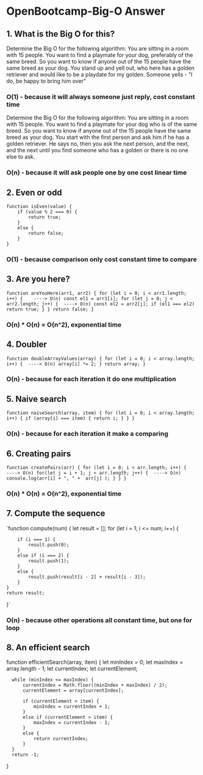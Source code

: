 # OpenBootcamp-Big-O Answer
## 1. What is the Big O for this?
Determine the Big O for the following algorithm: You are sitting in a room with 15 people. You want to find a playmate for your dog, preferably of the same breed. So you want to know if anyone out of the 15 people have the same breed as your dog. You stand up and yell out, who here has a golden retriever and would like to be a playdate for my golden. Someone yells - "I do, be happy to bring him over"
### O(1) - because it will always someone just reply, cost constant time
Determine the Big O for the following algorithm: You are sitting in a room with 15 people. You want to find a playmate for your dog who is of the same breed. So you want to know if anyone out of the 15 people have the same breed as your dog. You start with the first person and ask him if he has a golden retriever. He says no, then you ask the next person, and the next, and the next until you find someone who has a golden or there is no one else to ask.
### O(n) - because it will ask people one by one cost linear time

## 2. Even or odd
    function isEven(value) {
        if (value % 2 === 0) {
            return true;
        }
        else {
            return false;
        }
    }﻿﻿
### O(1) - because comparison only cost constant time to compare

## 3. Are you here?
`function areYouHere(arr1, arr2) {
    for (let i = 0; i < arr1.length; i++) {    ----> O(n)
        const el1 = arr1[i];
        for (let j = 0; j < arr2.length; j++) {  ----> O(n)
            const el2 = arr2[j];
            if (el1 === el2) return true;
        }
    }
    return false;
}`
### O(n) * O(n) = O(n^2), exponential time

## 4. Doubler
`function doubleArrayValues(array) {
    for (let i = 0; i < array.length; i++) {  ----> O(n)
        array[i] *= 2;
    }
    return array;
}`
### O(n) - because for each iteration it do one multiplication

## 5. Naive search
`function naiveSearch(array, item) {
    for (let i = 0; i < array.length; i++) {
        if (array[i] === item) {
            return i;
        }
    }
}`
### O(n) - because for each iteration it make a comparing

## 6. Creating pairs
`function createPairs(arr) {
    for (let i = 0; i < arr.length; i++) {    ----> O(n)
        for(let j = i + 1; j < arr.length; j++) {  ----> O(n)
            console.log(arr[i] + ", " +  arr[j] );
        }
    }
}`
### O(n) * O(n) = O(n^2), exponential time

## 7. Compute the sequence
`function compute(num) {
    let result = [];
    for (let i = 1; i <= num; i++) {

        if (i === 1) {
            result.push(0);
        }
        else if (i === 2) {
            result.push(1);
        }
        else {
            result.push(result[i - 2] + result[i - 3]);
        }
    }
    return result;
}`
### O(n) - because other operations all constant time, but one for loop

## 8. An efficient search
  function efficientSearch(array, item) {
      let minIndex = 0;
      let maxIndex = array.length - 1;
      let currentIndex;
      let currentElement;
  
      while (minIndex <= maxIndex) {
          currentIndex = Math.floor((minIndex + maxIndex) / 2);
          currentElement = array[currentIndex];
  
          if (currentElement < item) {
              minIndex = currentIndex + 1;
          }
          else if (currentElement > item) {
              maxIndex = currentIndex - 1;
          }
          else {
              return currentIndex;
          }
      }
      return -1;
  }

